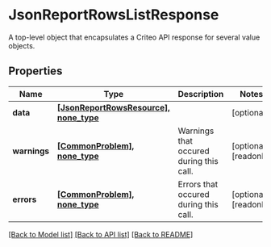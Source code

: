 # JsonReportRowsListResponse

A top-level object that encapsulates a Criteo API response for several value objects.

## Properties
Name | Type | Description | Notes
------------ | ------------- | ------------- | -------------
**data** | [**[JsonReportRowsResource], none_type**](JsonReportRowsResource.md) |  | [optional] 
**warnings** | [**[CommonProblem], none_type**](CommonProblem.md) | Warnings that occured during this call. | [optional] [readonly] 
**errors** | [**[CommonProblem], none_type**](CommonProblem.md) | Errors that occured during this call. | [optional] [readonly] 

[[Back to Model list]](../README.md#documentation-for-models) [[Back to API list]](../README.md#documentation-for-api-endpoints) [[Back to README]](../README.md)


